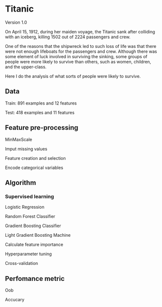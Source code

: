 # Titanic
Version 1.0

On April 15, 1912, during her maiden voyage, the Titanic sank after colliding with an iceberg, killing 1502 out of 2224 passengers and crew.

One of the reasons that the shipwreck led to such loss of life was that there were not enough lifeboats for the passengers and crew. Although there was some element of luck involved in surviving the sinking, some groups of people were more likely to survive than others, such as women, children, and the upper-class.

Here I do the analysis of what sorts of people were likely to survive. 

## Data
Train: 891 examples and 12 features

Test: 418 examples and 11 features

## Feature pre-processing
MinMaxScale

Imput missing values

Feature creation and selection

Encode categorical variables

## Algorithm
### Supervised learning

Logistic Regression

Random Forest Classifier

Gradient Boosting Classifier

Light Gradient Boosting Machine

Calculate feature importance

Hyperparameter tuning

Cross-validation

## Perfomance metric

Oob

Accucary
